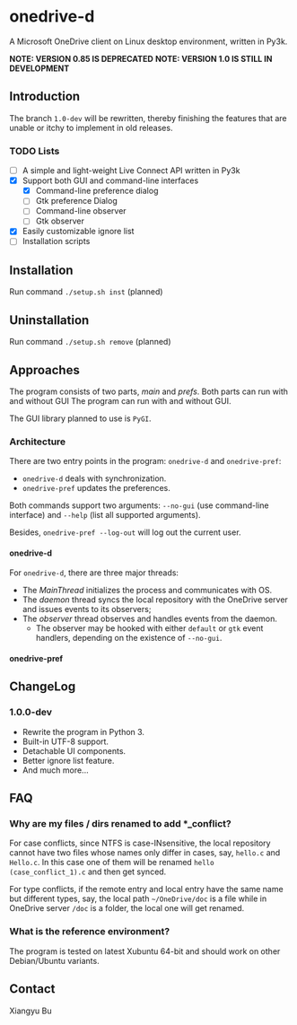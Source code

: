 # onedrive-d

A Microsoft OneDrive client on Linux desktop environment, written in Py3k.

**NOTE: VERSION 0.85 IS DEPRECATED**
**NOTE: VERSION 1.0 IS STILL IN DEVELOPMENT**

## Introduction

The branch `1.0-dev` will be rewritten, thereby finishing the features
that are unable or itchy to implement in old releases.

### TODO Lists

 - [ ] A simple and light-weight Live Connect API written in Py3k
 - [X] Support both GUI and command-line interfaces
 	 - [X] Command-line preference dialog
 	 - [ ] Gtk preference Dialog
 	 - [ ] Command-line observer
 	 - [ ] Gtk observer
 - [X] Easily customizable ignore list
 - [ ] Installation scripts

## Installation

Run command `./setup.sh inst` (planned)

## Uninstallation

Run command `./setup.sh remove` (planned)

## Approaches

The program consists of two parts, *main* and *prefs*. Both parts can run with and without GUI The program can run with and without GUI.

The GUI library planned to use is `PyGI`.

### Architecture

There are two entry points in the program: `onedrive-d` and `onedrive-pref`:

 * `onedrive-d` deals with synchronization.
 * `onedrive-pref` updates the preferences.

Both commands support two arguments: `--no-gui` (use command-line interface) and `--help` (list all supported arguments).

Besides, `onedrive-pref --log-out` will log out the current user.

#### onedrive-d

For `onedrive-d`, there are three major threads:

 * The *MainThread* initializes the process and communicates with OS.
 * The *daemon* thread syncs the local repository with the OneDrive server and issues events to its observers;
 * The *observer* thread observes and handles events from the daemon.
 	 * The observer may be hooked with either `default` or `gtk` event handlers, depending on the existence of `--no-gui`.

#### onedrive-pref

## ChangeLog

### 1.0.0-dev

 * Rewrite the program in Python 3.
 * Built-in UTF-8 support.
 * Detachable UI components.
 * Better ignore list feature.
 * And much more...

## FAQ

### Why are my files / dirs renamed to add *_conflict?

For case conflicts, since NTFS is case-INsensitive, the local 
repository cannot have two files whose names only differ in cases, say, `hello.c`
and `Hello.c`. In this case one of them will be renamed `hello (case_conflict_1).c`
and then get synced.

For type conflicts, if the remote entry and local entry have the same
name but different types, say, the local path `~/OneDrive/doc` is a file
while in OneDrive server `/doc` is a folder, the local one will get renamed.

### What is the reference environment?

The program is tested on latest Xubuntu 64-bit and should work on other Debian/Ubuntu variants.

## Contact

Xiangyu Bu
